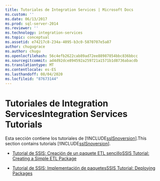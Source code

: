 ```yaml
---
title: Tutoriales de Integration Services | Microsoft Docs
ms.custom: ''
ms.date: 06/13/2017
ms.prod: sql-server-2014
ms.reviewer: ''
ms.technology: integration-services
ms.topic: conceptual
ms.assetid: e74217c8-234a-4095-b3c0-5870707e5a87
author: chugugrace
ms.author: chugu
ms.openlocfilehash: 56c4efb2622cab89ad72ee88987854bbc836bbcc
ms.sourcegitcommit: ad4d92dce894592a259721a1571b1d8736abacdb
ms.translationtype: MT
ms.contentlocale: es-ES
ms.lasthandoff: 08/04/2020
ms.locfileid: "87673144"
---
```

# <a name="integration-services-tutorials"></a><span data-ttu-id="f1172-102">Tutoriales de Integration Services</span><span class="sxs-lookup"><span data-stu-id="f1172-102">Integration Services Tutorials</span></span>
  <span data-ttu-id="f1172-103">Esta sección contiene los tutoriales de [!INCLUDE[ssISnoversion](../includes/ssisnoversion-md.md)].</span><span class="sxs-lookup"><span data-stu-id="f1172-103">This section contains tutorials [!INCLUDE[ssISnoversion](../includes/ssisnoversion-md.md)].</span></span>  
  
-   [<span data-ttu-id="f1172-104">Tutorial de SSIS: Creación de un paquete ETL sencillo</span><span class="sxs-lookup"><span data-stu-id="f1172-104">SSIS Tutorial: Creating a Simple ETL Package</span></span>](ssis-how-to-create-an-etl-package.md)  
  
-   [<span data-ttu-id="f1172-105">Tutorial de SSIS: Implementación de paquetes</span><span class="sxs-lookup"><span data-stu-id="f1172-105">SSIS Tutorial: Deploying Packages</span></span>](../integration-services/deploy-packages-with-ssis.md)  
  
  
